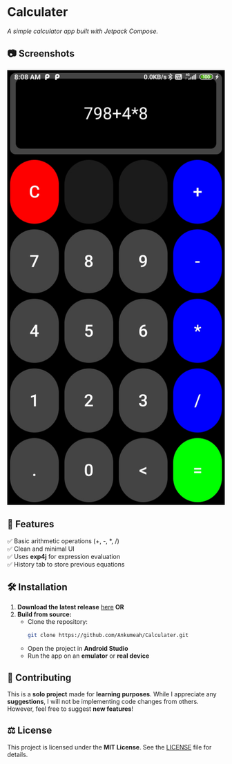 # **Calculater**  

_A simple calculator app built with Jetpack Compose._  

## 📷 Screenshots

![screenshot](screenshots/ss1.jpg)


## 🚀 Features  

✅ Basic arithmetic operations (+, -, *, /)  
✅ Clean and minimal UI  
✅ Uses **exp4j** for expression evaluation  
✅ History tab to store previous equations

## 🛠️ Installation  

1. **Download the latest release** [here](https://github.com/Ankumeah/Calculater/releases) **OR**  
2. **Build from source:**  
   - Clone the repository:  
     ```sh
     git clone https://github.com/Ankumeah/Calculater.git
     ```
   - Open the project in **Android Studio**  
   - Run the app on an **emulator** or **real device**  

## 🤝 Contributing  

This is a **solo project** made for **learning purposes**. While I appreciate any **suggestions**, I will not be implementing code changes from others. However, feel free to suggest **new features**!  

## ⚖️ License  

This project is licensed under the **MIT License**. See the [LICENSE](LICENSE) file for details.

